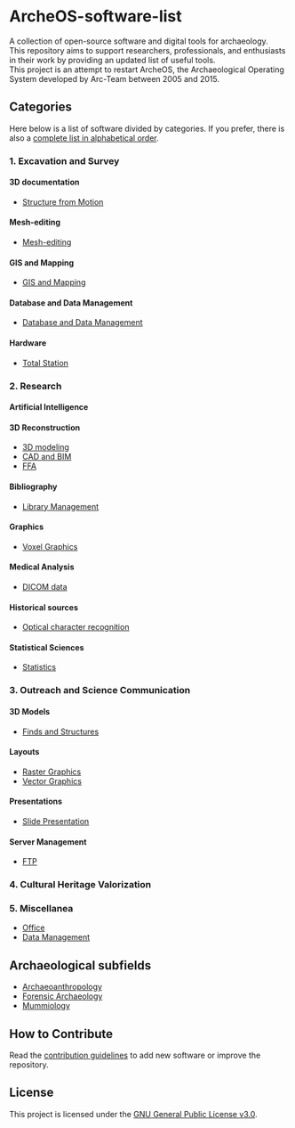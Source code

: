 # ArcheOS-software-list

A collection of open-source software and digital tools for archaeology.  
This repository aims to support researchers, professionals, and enthusiasts in their work by providing an updated list of useful tools.  
This project is an attempt to restart ArcheOS, the Archaeological Operating System developed by Arc-Team between 2005 and 2015.

## Categories

Here below is a list of software divided by categories. If you prefer, there is also a [complete list in alphabetical order](software/list.md).

### 1. Excavation and Survey

#### 3D documentation

- [Structure from Motion](software/sfm.md)

#### Mesh-editing

- [Mesh-editing](software/mesh-editing.md)

#### GIS and Mapping

- [GIS and Mapping](/software/gis.md)

#### Database and Data Management

- [Database and Data Management](software/dbms.md)

#### Hardware

- [Total Station](software/total_station.md)

### 2. Research

#### Artificial Intelligence

#### 3D Reconstruction

- [3D modeling](software/3d_modeling.md)
- [CAD and BIM](software/cad_bim.md)
- [FFA](software/ffa.md)

#### Bibliography

- [Library Management](software/library.md)

#### Graphics

- [Voxel Graphics](software/voxel.md)

#### Medical Analysis

- [DICOM data](software/dicom.md)

#### Historical sources

- [Optical character recognition](software/ocr.md)

#### Statistical Sciences

- [Statistics](software/statistics.md)

### 3. Outreach and Science Communication

#### 3D Models

- [Finds and Structures](software/outreach_3d_models.md)

#### Layouts

- [Raster Graphics](software/raster.md)
- [Vector Graphics](software/vector.md)

#### Presentations

- [Slide Presentation](software/presentation.md)

#### Server Management

- [FTP](software/ftp.md)

### 4. Cultural Heritage Valorization

### 5. Miscellanea

- [Office](software/office.md)
- [Data Management](software/data_management.md)

## Archaeological subfields

- [Archaeoanthropology](subfields/archaeoanthropology.md)
- [Forensic Archaeology](subfields/forensic_archaeology.md)
- [Mummiology](subfields/mummiology.md)

## How to Contribute

Read the [contribution guidelines](CONTRIBUTING.md) to add new software or improve the repository.

## License

This project is licensed under the [GNU General Public License v3.0](LICENSE).
